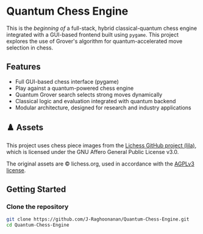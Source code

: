 # Quantum Chess Engine 

This is the *beginning of* a full-stack, hybrid classical-quantum chess engine integrated with a GUI-based frontend built using `pygame`. This project explores the use of Grover's algorithm for quantum-accelerated move selection in chess.


## Features
- Full GUI-based chess interface (pygame)
- Play against a quantum-powered chess engine
- Quantum Grover search selects strong moves dynamically
- Classical logic and evaluation integrated with quantum backend
- Modular architecture, designed for research and industry applications

## ♟️ Assets

This project uses chess piece images from the [Lichess GitHub project (lila)](https://github.com/lichess-org/lila), which is licensed under the GNU Affero General Public License v3.0.

The original assets are © lichess.org, used in accordance with the [AGPLv3 license](https://www.gnu.org/licenses/agpl-3.0.html).


## Getting Started

### Clone the repository

```bash
git clone https://github.com/J-Raghoonanan/Quantum-Chess-Engine.git
cd Quantum-Chess-Engine

